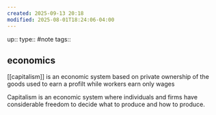 ```yaml
---
created: 2025-09-13 20:18
modified: 2025-08-01T18:24:06-04:00
---
```

up::
type:: #note
tags::
## economics


[[capitalism]] is an economic system based on private ownership of the goods used to earn a profilt while workers earn only wages

 Capitalism is an economic system where individuals and firms have considerable freedom to decide what to produce and how to produce.